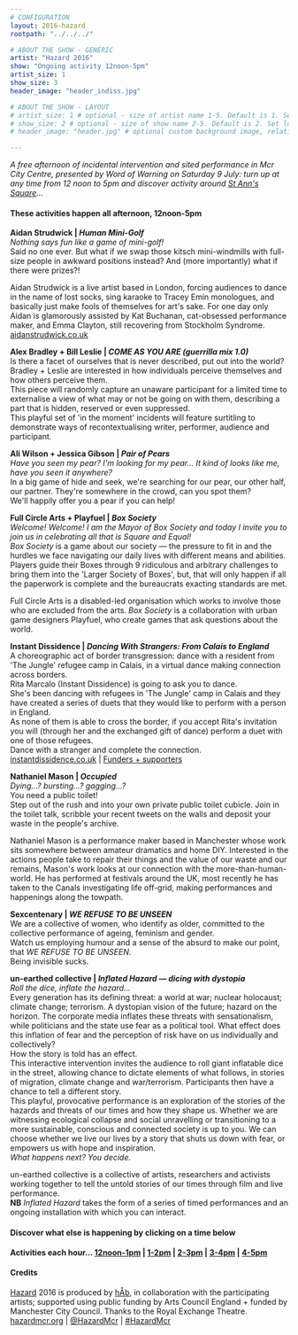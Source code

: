 ```yaml
---
# CONFIGURATION
layout: 2016-hazard
rootpath: "../../../"

# ABOUT THE SHOW - GENERIC
artist: "Hazard 2016"
show: "Ongoing activity 12noon-5pm"
artist_size: 1
show_size: 3
header_image: "header_indiss.jpg"

# ABOUT THE SHOW - LAYOUT
# artist_size: 1 # optional - size of artist name 1-5. Default is 1. Set longer names to lower values
# show_size: 2 # optional - size of show name 2-5. Default is 2. Set longer names to lower values
# header_image: "header.jpg" # optional custom background image, relative to current page

---
```

*A free afternoon of incidental intervention and sited performance in Mcr City Centre, presented by Word of Warning on Saturday 9 July: turn up at any time from 12 noon to 5pm and discover activity around <a href="http://www.google.com/maps/d/embed?mid=zUP9hOfLluWs.kfWwdpVK74IU" target="_blank">St Ann's Square</a>…*            
           
#### These activities happen all afternoon, 12noon-5pm              
**Aidan Strudwick | *Human Mini-Golf***           
*Nothing says fun like a game of mini-golf!*        
Said no one ever. But what if we swap those kitsch mini-windmills with full-size people in awkward positions instead? And (more importantly) what if there were prizes?!        
         
Aidan Strudwick is a live artist based in London, forcing audiences to dance in the name of lost socks, sing karaoke to Tracey Emin monologues, and basically just make fools of themselves for art's sake. For one day only Aidan is glamorously assisted by Kat Buchanan, cat-obsessed performance maker, and Emma Clayton, still recovering from Stockholm Syndrome.    
<a href="http://www.aidanstrudwick.co.uk" target="_blank">aidanstrudwick.co.uk</a>             
     
**Alex Bradley + Bill Leslie | *COME AS YOU ARE (guerrilla mix 1.0)***          
Is there a facet of ourselves that is never described, put out into the world?          
Bradley + Leslie are interested in how individuals perceive themselves and how others perceive them.             
This piece will randomly capture an unaware participant for a limited time to externalise a view of what may or not be going on with them, describing a part that is hidden, reserved or even suppressed.           
This playful set of 'in the moment' incidents will feature surtitling to demonstrate ways of recontextualising writer, performer, audience and participant.         
             
**Ali Wilson + Jessica Gibson | *Pair of Pears***          
*Have you seen my pear? I'm looking for my pear… It kind of looks like me, have you seen it anywhere?*    
In a big game of hide and seek, we're searching for our pear, our other half, our partner. They're somewhere in the crowd, can you spot them?         
We'll happily offer you a pear if you can help!          
               
**Full Circle Arts + Playfuel | *Box Society***        
*Welcome! Welcome! I am the Mayor of Box Society and today I invite you to join us in celebrating all that is Square and Equal!*    
*Box Society* is a game about our society — the pressure to fit in and the hurdles we face navigating our daily lives with different means and abilities. Players guide their Boxes through 9 ridiculous and arbitrary challenges to bring them into the 'Larger Society of Boxes', but, that will only happen if all the paperwork is complete and the bureaucrats exacting standards are met.         
         
Full Circle Arts is a disabled-led organisation which works to involve those who are excluded from the arts. *Box Society* is a collaboration with urban game designers Playfuel, who create games that ask questions about the world.    
           
**Instant Dissidence | *Dancing With Strangers: From Calais to England***          
A choreographic act of border transgression: dance with a resident from 'The Jungle' refugee camp in Calais, in a virtual dance making connection across borders.    
Rita Marcalo (Instant Dissidence) is going to ask you to dance.     
She's been dancing with refugees in 'The Jungle' camp in Calais and they have created a series of duets that they would like to perform with a person in England.        
As none of them is able to cross the border, if you accept Rita's invitation you will (through her and the exchanged gift of dance) perform a duet with one of those refugees.        
Dance with a stranger and complete the connection.               
<a href="http://instantdissidence.co.uk" target="_blank">instantdissidence.co.uk</a> | <a href="http://dwsfromcalaistoengland.tumblr.com/funders%20and%20supporters">Funders + supporters</a>          
           
**Nathaniel Mason | *Occupied***          
*Dying…? bursting…? gagging…?*        
You need a public toilet!          
Step out of the rush and into your own private public toilet cubicle. Join in the toilet talk, scribble your recent tweets on the walls and deposit your waste in the people's archive.         
         
Nathaniel Mason is a performance maker based in Manchester whose work sits somewhere between amateur dramatics and home DIY. Interested in the actions people take to repair their things and the value of our waste and our remains, Mason's work looks at our connection with the more-than-human-world. He has performed at festivals around the UK, most recently he has taken to the Canals investigating life off-grid, making performances and happenings along the towpath.          
            
**Sexcentenary | *WE REFUSE TO BE UNSEEN***         
We are a collective of women, who identify as older, committed to the collective performance of ageing, feminism and gender.          
Watch us employing humour and a sense of the absurd to make our point, that *WE REFUSE TO BE UNSEEN*.          
Being invisible sucks.         
         
**un-earthed collective | *Inflated Hazard — dicing with dystopia***         
*Roll the dice, inflate the hazard…*         
Every generation has its defining threat: a world at war; nuclear holocaust; climate change; terrorism. A dystopian vision of the future; hazard on the horizon. The corporate media inflates these threats with sensationalism, while politicians and the state use fear as a political tool. What effect does this inflation of fear and the perception of risk have on us individually and collectively?            
How the story is told has an effect.         
This interactive intervention invites the audience to roll giant inflatable dice in the street, allowing chance to dictate elements of what follows, in stories of migration, climate change and war/terrorism. Participants then have a chance to tell a different story.            
This playful, provocative performance is an exploration of the stories of the hazards and threats of our times and how they shape us. Whether we are witnessing ecological collapse and social unravelling or transitioning to a more sustainable, conscious and connected society is up to you. We can choose whether we live our lives by a story that shuts us down with fear, or empowers us with hope and inspiration.        
*What happens next? You decide.*        
          
un-earthed collective is a collective of artists, researchers and activists working together to tell the untold stories of our times through film and live performance.           
**NB** *Inflated Hazard* takes the form of a series of timed performances and an ongoing installation with which you can interact.   
        
#### Discover what else is happening by clicking on a time below
**Activities each hour… [12noon-1pm](/current/2016-hazard/12-1) | [1-2pm](/current/2016-hazard/1-2) | [2-3pm](/current/2016-hazard/2-3) | [3-4pm](/current/2016-hazard/3-4) | [4-5pm](/current/2016-hazard/4-5)**            
         
#### Credits        
[Hazard](/hab/hazard) 2016 is produced by [hÅb](/hab), in collaboration with the participating artists; supported using public funding by Arts Council England + funded by Manchester City Council. Thanks to the Royal Exchange Theatre.         
<a href="http://hazardmcr.org" target="_blank">hazardmcr.org</a> | <a href="http://twitter.com/HazardMcr" target="_blank">@HazardMcr</a> | <a href="http://twitter.com/hashtag/HazardMcr" target="_blank">#HazardMcr</a>
